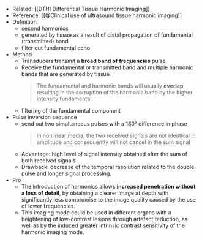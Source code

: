 - Related: [[DTHI Differential Tissue Harmonic Imaging]]
- Reference: [[@Clinical use of ultrasound tissue harmonic imaging]]
- Definition
	- second harmonics
	- generated by tissue as a result of distal propagation of fundamental (transmitted) band
	- filter out fundamental echo
- Method
	- Transducers transmit a **broad band of frequencies** pulse.
	- Receive the fundamental or transmitted band and multiple harmonic bands that are generated by tissue
	  > The fundamental and harmonic bands will usually **overlap**, resulting in the corruption of the harmonic band by the higher intensity fundamental.
	- filtering of the fundamental component
- Pulse inversion sequence
	- send out two simultaneous pulses with a 180° difference in phase
	  > in nonlinear media, the two received signals are not identical in amplitude and consequently will not cancel in the sum signal
	- Advantage: high level of signal intensity obtained after the sum of both received signals
	- Drawback: decrease of the temporal resolution related to the double pulse and longer signal processing.
- Pro
	- The introduction of harmonics allows **increased penetration without a loss of detail**, by obtaining a clearer image at depth with significantly less compromise to the image quality caused by the use of lower frequencies.
	- This imaging mode could be used in different organs with a heightening of low-contrast lesions through artefact reduction, as well as by the induced greater intrinsic contrast sensitivity of the harmonic imaging mode.